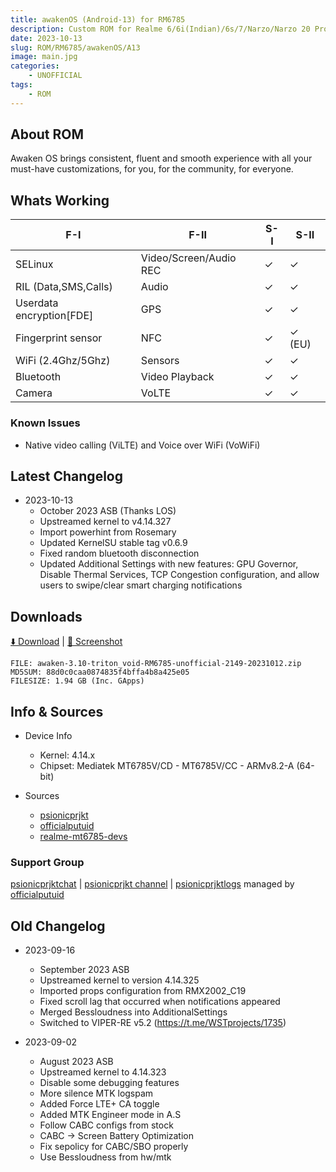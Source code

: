 ```yaml
---
title: awakenOS (Android-13) for RM6785
description: Custom ROM for Realme 6/6i(Indian)/6s/7/Narzo/Narzo 20 Pro/Narzo 30 4G (RM6785)
date: 2023-10-13
slug: ROM/RM6785/awakenOS/A13
image: main.jpg
categories:
    - UNOFFICIAL
tags:
    - ROM
---
```


## About ROM
Awaken OS brings consistent, fluent and smooth experience with all your must-have customizations, for you, for the community, for everyone.

## Whats Working
F-I | F-II | S-I | S-II
---------|---------|---------|---------
SELinux | Video/Screen/Audio REC | ✓ | ✓
RIL (Data,SMS,Calls) | Audio | ✓ | ✓
Userdata encryption[FDE] | GPS | ✓ | ✓
Fingerprint sensor | NFC | ✓ | ✓ (EU)
WiFi (2.4Ghz/5Ghz) | Sensors | ✓ | ✓
Bluetooth | Video Playback | ✓ | ✓
Camera | VoLTE | ✓ | ✓

### Known Issues
* Native video calling (ViLTE) and Voice over WiFi (VoWiFi)

## Latest Changelog
* 2023-10-13
  * October 2023 ASB (Thanks LOS)
  * Upstreamed kernel to v4.14.327
  * Import powerhint from Rosemary
  * Updated KernelSU stable tag v0.6.9
  * Fixed random bluetooth disconnection
  * Updated Additional Settings with new features: GPU Governor, Disable Thermal Services, TCP Congestion configuration, and allow users to swipe/clear smart charging notifications

## Downloads
[⬇️ Download](https://sourceforge.net/projects/psionicprjkt/files/RM6785/AwakenOS-13/awaken-3.10-triton_void-RM6785-unofficial-2149-20231012.zip/download) | [🌆 Screenshot](https://photos.app.goo.gl/fkP9TsYhnxXbDn9dA)

```
FILE: awaken-3.10-triton_void-RM6785-unofficial-2149-20231012.zip
MD5SUM: 88d0c0caa0874835f4bffa4b8a425e05
FILESIZE: 1.94 GB (Inc. GApps)
```

## Info & Sources
* Device Info
  * Kernel: 4.14.x
  * Chipset: Mediatek MT6785V/CD - MT6785V/CC - ARMv8.2-A (64-bit)

* Sources
  * [psionicprjkt](https://github.com/psionicprjkt)
  * [officialputuid](https://github.com/officialputuid)
  * [realme-mt6785-devs](https://github.com/realme-mt6785-devs)

### Support Group
[psionicprjktchat](https://t.me/psionicprjktchat) | [psionicprjkt channel](https://t.me/psionicprjkt) | [psionicprjktlogs](https://t.me/psionicprjktlogs) managed by [officialputuid](https://t.me/officialputuid)

## Old Changelog
* 2023-09-16
  * September 2023 ASB
  * Upstreamed kernel to version 4.14.325
  * Imported props configuration from RMX2002_C19
  * Fixed scroll lag that occurred when notifications appeared
  * Merged Bessloudness into AdditionalSettings
  * Switched to VIPER-RE v5.2 (https://t.me/WSTprojects/1735)

* 2023-09-02
  * August 2023 ASB
  * Upstreamed kernel to 4.14.323
  * Disable some debugging features
  * More silence MTK logspam
  * Added Force LTE+ CA toggle
  * Added MTK Engineer mode in A.S
  * Follow CABC configs from stock
  * CABC → Screen Battery Optimization
  * Fix sepolicy for CABC/SBO properly
  * Use Bessloudness from hw/mtk
